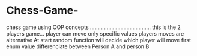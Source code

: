 # Chess-Game-
chess game using OOP concepts
........................................
this is the 2 players game...
player can move only specific values
players moves are alternative
At start random function will decide which player will move first
enum value differenciate between Person A and person B


